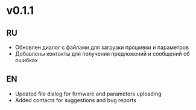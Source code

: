 # v0.1.1

## RU
* Обновлен диалог с файлами для загрузки прошивки и параметров
* Добавлены контакты для получения предложений и сообщений об ошибках

## EN
* Updated file dialog for firmware and parameters uploading
* Added contacts for suggestions and bug reports